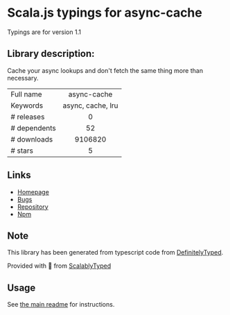 
# Scala.js typings for async-cache

Typings are for version 1.1

## Library description:
Cache your async lookups and don't fetch the same thing more than necessary.

|                    |                 |
| ------------------ | :-------------: |
| Full name          | async-cache |
| Keywords           | async, cache, lru |
| # releases         | 0 |
| # dependents       | 52 |
| # downloads        | 9106820 |
| # stars            | 5 |

## Links
- [Homepage](https://github.com/isaacs/async-cache#readme)
- [Bugs](https://github.com/isaacs/async-cache/issues)
- [Repository](https://github.com/isaacs/async-cache)
- [Npm](https://www.npmjs.com/package/async-cache)
    


## Note
This library has been generated from typescript code from [DefinitelyTyped](https://definitelytyped.org).

Provided with :purple_heart: from [ScalablyTyped](https://github.com/oyvindberg/ScalablyTyped)

## Usage
See [the main readme](../../readme.md) for instructions.



